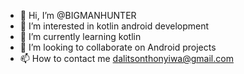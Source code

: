 - 👋 Hi, I’m @BIGMANHUNTER
- 👀 I’m interested in kotlin android development
- 🌱 I’m currently learning kotlin
- 💞️ I’m looking to collaborate on Android projects
- 📫 How to contact me dalitsonthonyiwa@gmail.com

<!---
BIGMANHUNTER/BIGMANHUNTER is a ✨ special ✨ repository because its `README.md` (this file) appears on your GitHub profile.
You can click the Preview link to take a look at your changes.
--->
